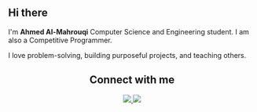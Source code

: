 ## Hi there
I'm **Ahmed Al-Mahrouqi** Computer Science and Engineering student. I am also a Competitive Programmer.

I love problem-solving, building purposeful projects, and teaching others.

<h2 align="center">Connect with me</h2>

<div align="center"> 
  <a href="https://www.linkedin.com/in/al-mahrouqi/" target="_blank">
    <img src="https://img.shields.io/badge/LinkedIn-0077B5?style=for-the-badge&logo=linkedin&logoColor=white" target="_blank" />
  </a>
  <a href="https://discordapp.com/users/1017101770784243782" target="_blank">
     <img src="https://img.shields.io/badge/Discord-5662f6?style=for-the-badge&logo=discord&logoColor=white" target="_blank" />
  </a>
</div>
